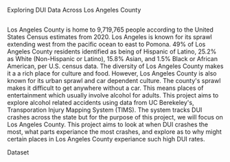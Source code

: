Exploring DUI Data Across Los Angeles County 
##
Los Angeles County is home to 9,719,765 people according to the United States Census estimates from 2020. Los Angeles is known for its sprawl extending west from the pacific ocean to east to Pomona. 49% of Los Angeles County residents identified as being of Hispanic of Latino, 25.2% as White (Non-Hispanic or Latino), 15.8% Asian, and 1.5% Black or African American, per U.S. census data. The diversity of Los Angeles County makes it a a rich place for culture and food. However, Los Angeles County is also known for its urban sprawl and car dependent culture. The county's sprawl makes it difficult to get anywhere without a car. This means places of entertainment which usually involve alcohol for adults. This project aims to explore alcohol related accidents using data from UC Berekeley's, Transporation Injury Mapping System (TIMS). The system tracks DUI crashes across the state but for the purpose of this project, we will focus on Los Angeles County. This project aims to look at when DUI crashes the most, what parts experiance the most crashes, and explore as to why might certain places in Los Angeles County experiance such high DUI rates. 

Dataset 
##

<script src="https://cdn.plot.ly/plotly-latest.min.js"></script>

